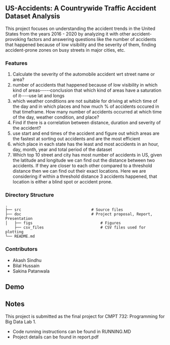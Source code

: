 ## US-Accidents: A Countrywide Traffic Accident Dataset Analysis

This project focuses on understanding the accident trends in the United States from the years 2016 - 2020 by analyzing it with other accident-provoking factors and answering questions like the number of accidents that happened because of low visibility and the severity of them, finding accident-prone zones on busy streets in major cities, etc. 

### Features

1. Calculate the severity of the automobile accident wrt street name or area?  
2. number of accidents that happened because of low visibility in which kind of areas-----conclusion that which kind of areas have a saturation of it----use lat and longs  
3. which weather conditions are not suitable for driving at which time of the day and in which places and how much % of accidents occured in that timeframe. How many number of accidents occurred at which time of the day, weather condition, and place?  
4. Find if there is a correlation between distance, duration and severity of the accident?  
5. use start and end times of the accident and figure out which areas are the fastest at sorting out accidents and are the most efficient  
6. which place in each state has the least and most accidents in an hour, day, month, year and total period of the dataset  
7. Which top 10 street and city has most number of accidents in US, given the latitude and longitude we can find out the distance between two accidents. If they are closer to each other compared to a threshold distance then we can find out their exact locations. Here we are considering if within a threshold distance 3 accidents happened, that location is either a blind spot or accident prone.  


### Directory Structure

    .                               
    ├── src                               # Source files 
    ├── doc                               # Project proposal, Report, Presentation
    │   ├── figs                              # Figures
        ├── csv_files                         # CSV files used for plotting
    └── README.md

### Contributors

- Akash Sindhu
- Bilal Hussain
- Sakina Patanwala

## Demo


## Notes
This project is submitted as the final project for CMPT 732: Programming for Big Data Lab 1.
- Code running instructions can be found in RUNNING.MD
- Project details can be found in report.pdf
